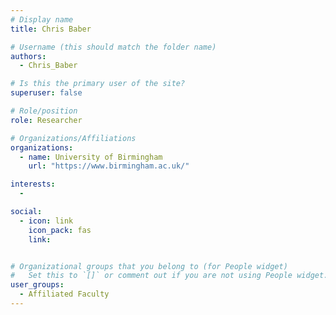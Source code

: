 ```yaml
---
# Display name
title: Chris Baber

# Username (this should match the folder name)
authors:
  - Chris_Baber

# Is this the primary user of the site?
superuser: false

# Role/position
role: Researcher

# Organizations/Affiliations
organizations:
  - name: University of Birmingham
    url: "https://www.birmingham.ac.uk/"

interests:
  -

social:
  - icon: link
    icon_pack: fas
    link:


# Organizational groups that you belong to (for People widget)
#   Set this to `[]` or comment out if you are not using People widget.
user_groups:
  - Affiliated Faculty
---
```


